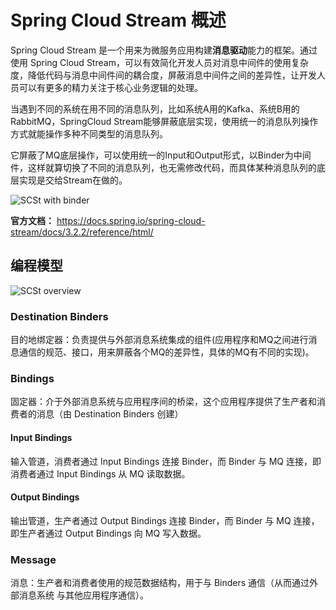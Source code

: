 # Spring Cloud Stream 概述

Spring Cloud Stream 是一个用来为微服务应用构建**消息驱动**能力的框架。通过使用 Spring Cloud Stream，可以有效简化开发人员对消息中间件的使用复杂度，降低代码与消息中间件间的耦合度，屏蔽消息中间件之间的差异性，让开发人员可以有更多的精力关注于核心业务逻辑的处理。

当遇到不同的系统在用不同的消息队列，比如系统A用的Kafka、系统B用的RabbitMQ，SpringCloud Stream能够屏蔽底层实现，使用统一的消息队列操作方式就能操作多种不同类型的消息队列。

它屏蔽了MQ底层操作，可以使用统一的Input和Output形式，以Binder为中间件，这样就算切换了不同的消息队列，也无需修改代码，而具体某种消息队列的底层实现是交给Stream在做的。

![SCSt with binder](https://cdn.jsdelivr.net/gh/letengzz/tc2/img202404292207200.png)

**官方文档：** https://docs.spring.io/spring-cloud-stream/docs/3.2.2/reference/html/

## 编程模型

![SCSt overview](https://cdn.jsdelivr.net/gh/letengzz/tc2/img202404292219762.png)

### Destination Binders 

目的地绑定器：负责提供与外部消息系统集成的组件(应用程序和MQ之间进行消息通信的规范、接口，用来屏蔽各个MQ的差异性，具体的MQ有不同的实现)。 

### Bindings

固定器：介于外部消息系统与应用程序间的桥梁，这个应用程序提供了生产者和消费者的消息（由 Destination Binders 创建）

#### Input Bindings

输入管道，消费者通过 Input Bindings 连接 Binder，而 Binder 与 MQ 连接，即消费者通过 Input Bindings 从 MQ 读取数据。 

#### Output Bindings

输出管道，生产者通过 Output Bindings 连接 Binder，而 Binder 与 MQ 连接，即生产者通过 Output Bindings 向 MQ 写入数据。 

### Message 

消息：生产者和消费者使用的规范数据结构，用于与 Binders 通信（从而通过外部消息系统 与其他应用程序通信）。